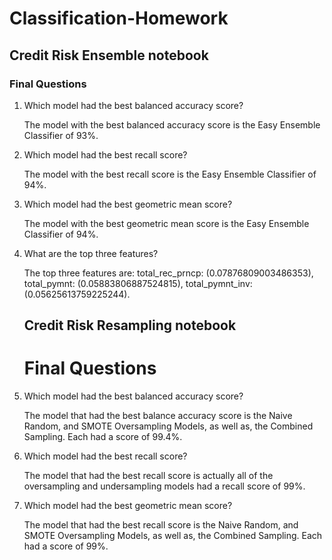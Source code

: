 # Classification-Homework
## Credit Risk Ensemble notebook
### Final Questions

1. Which model had the best balanced accuracy score?

    The model with the best balanced accuracy score is the Easy Ensemble Classifier of 93%.

2. Which model had the best recall score?

    The model with the best recall score is the Easy Ensemble Classifier of 94%.

3. Which model had the best geometric mean score?

    The model with the best geometric mean score is the Easy Ensemble Classifier of 94%.

4. What are the top three features?

   The top three features are:
    total_rec_prncp: (0.07876809003486353),
    total_pymnt: (0.05883806887524815),
    total_pymnt_inv: (0.05625613759225244).

    ## Credit Risk Resampling notebook
    # Final Questions

1. Which model had the best balanced accuracy score?

   The model that had the best balance accuracy score is the Naive Random, and SMOTE Oversampling Models, as well as, the Combined Sampling. Each had a score of 99.4%.

2. Which model had the best recall score?

    The model that had the best recall score is actually all of the oversampling and undersampling models had a recall score of 99%.

3. Which model had the best geometric mean score?

    The model that had the best recall score is the Naive Random, and SMOTE Oversampling Models, as well as, the Combined Sampling. Each had a score of 99%.